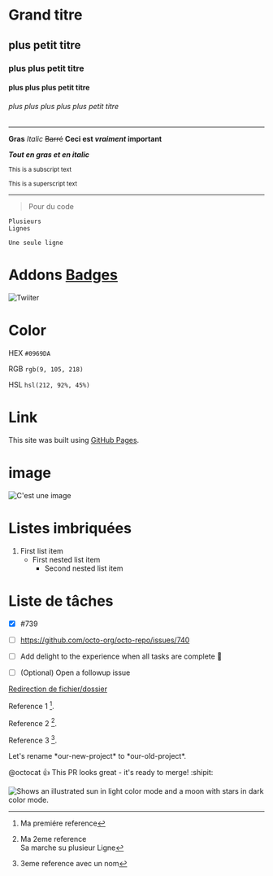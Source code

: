 # Grand titre
## plus petit titre
### plus plus petit titre
#### plus plus plus petit titre
###### plus plus plus plus plus petit titre
----
**Gras**
_Italic_
~~Barré~~
**Ceci est _vraiment_ important**

***Tout en gras et en italic***

<sub>This is a subscript text</sub>


<sup>This is a superscript text</sup>

---
>Pour du code

```
Plusieurs
Lignes
```

```Une seule ligne```
# Addons [Badges](https://shields.io/) 


![Twiiter](https://img.shields.io/youtube/channel/subscribers/UCmEYUkE82yATlNbTvwpOm5Q?style=social)


# Color

HEX `#0969DA`

RGB `rgb(9, 105, 218)`

HSL `hsl(212, 92%, 45%)`

# Link

This site was built using [GitHub Pages](https://pages.github.com/).

# image



![C'est une image](https://myoctocat.com/assets/images/base-octocat.svg)






# Listes imbriquées

1. First list item
   - First nested list item
     - Second nested list item

# Liste de tâches 

- [x] #739
- [ ] https://github.com/octo-org/octo-repo/issues/740
- [ ] Add delight to the experience when all tasks are complete :tada:

- [ ] \(Optional) Open a followup issue

[Redirection de fichier/dossier](TEST.md) 
<!-- Lien ou directoire d'un fichier/dossier-->


Reference 1 [^1].

Reference 2 [^2].  

Reference 3 [^note].

[^1]: Ma premiére reference
[^2]: Ma 2eme reference  
Sa marche su plusieur Ligne
[^note]:
    3eme reference avec un nom 

<!-- This content will not appear in the rendered Markdown -->

Let's rename \*our-new-project\* to \*our-old-project\*. 
<!--Pour pouvoir mettre des caractere speciaux des 2 cotés-->

@octocat :+1: This PR looks great - it's ready to merge! :shipit:
  
<picture>
  <source media="(prefers-color-scheme: dark)" srcset="https://user-images.githubusercontent.com/25423296/163456776-7f95b81a-f1ed-45f7-b7ab-8fa810d529fa.png">
  <source media="(prefers-color-scheme: light)" srcset="https://user-images.githubusercontent.com/25423296/163456779-a8556205-d0a5-45e2-ac17-42d089e3c3f8.png">
  <img alt="Shows an illustrated sun in light color mode and a moon with stars in dark color mode." src="https://user-images.githubusercontent.com/25423296/163456779-a8556205-d0a5-45e2-ac17-42d089e3c3f8.png">
</picture> 
